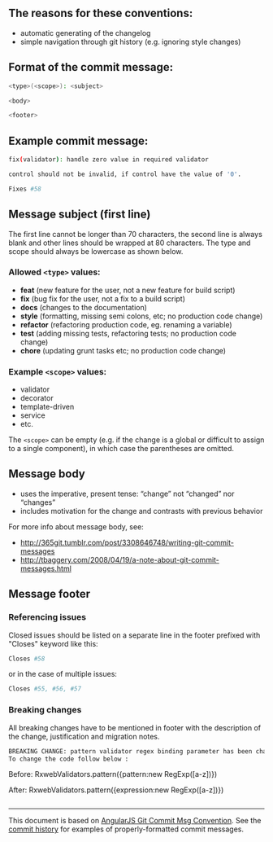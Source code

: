 

## The reasons for these conventions:
- automatic generating of the changelog
- simple navigation through git history (e.g. ignoring style changes)

## Format of the commit message:
```bash
<type>(<scope>): <subject>

<body>

<footer>
```

## Example commit message:

```bash
fix(validator): handle zero value in required validator

control should not be invalid, if control have the value of '0'.

Fixes #58
```

## Message subject (first line)
The first line cannot be longer than 70 characters, the second line is always blank and
other lines should be wrapped at 80 characters. The type and scope should
always be lowercase as shown below.

### Allowed `<type>` values:

* **feat** (new feature for the user, not a new feature for build script)
* **fix** (bug fix for the user, not a fix to a build script)
* **docs** (changes to the documentation)
* **style** (formatting, missing semi colons, etc; no production code change)
* **refactor** (refactoring production code, eg. renaming a variable)
* **test** (adding missing tests, refactoring tests; no production code change)
* **chore** (updating grunt tasks etc; no production code change)

### Example `<scope>` values:

* validator
* decorator
* template-driven
* service
* etc.

The `<scope>` can be empty (e.g. if the change is a global or difficult
to assign to a single component), in which case the parentheses are
omitted. 


## Message body
* uses the imperative, present tense: “change” not “changed” nor “changes”
* includes motivation for the change and contrasts with previous behavior

For more info about message body, see:

* http://365git.tumblr.com/post/3308646748/writing-git-commit-messages
* http://tbaggery.com/2008/04/19/a-note-about-git-commit-messages.html


## Message footer

### Referencing issues
Closed issues should be listed on a separate line in the footer prefixed with "Closes" keyword like this:
```bash
Closes #58
```
or in the case of multiple issues:
```bash
Closes #55, #56, #57
```
### Breaking changes

All breaking changes have to be mentioned in footer with the
description of the change, justification and migration notes.
``` bash
BREAKING CHANGE: pattern validator regex binding parameter has been changed and 'pattern' parameter has been removed.
To change the code follow below :

```
Before:
RxwebValidators.pattern({pattern:new RegExp([a-z])})

After:
RxwebValidators.pattern({expression:new RegExp([a-z])})

```
```

---

This document is based on [AngularJS Git Commit Msg Convention]. See the
[commit history] for examples of properly-formatted commit messages.

[AngularJS Git Commit Msg Convention]: https://docs.google.com/document/d/1QrDFcIiPjSLDn3EL15IJygNPiHORgU1_OOAqWjiDU5Y/edit#
[commit history]: https://github.com/rxweb/rxweb/commits/master

